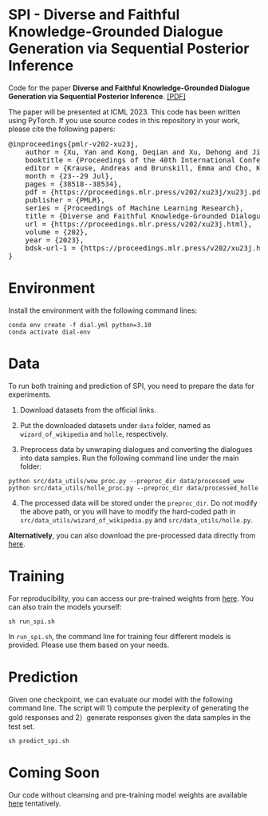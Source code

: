 # SPI - Diverse and Faithful Knowledge-Grounded Dialogue Generation via Sequential Posterior Inference

Code for the paper **Diverse and Faithful Knowledge-Grounded Dialogue Generation via Sequential Posterior Inference**. [[PDF]](https://arxiv.org/pdf/2306.01153.pdf)

The paper will be presented at ICML 2023. This code has been written using PyTorch. If you use source codes in this repository in your work, please cite the following papers:

<pre>
@inproceedings{pmlr-v202-xu23j,
	author = {Xu, Yan and Kong, Deqian and Xu, Dehong and Ji, Ziwei and Pang, Bo and Fung, Pascale and Wu, Ying Nian},
	booktitle = {Proceedings of the 40th International Conference on Machine Learning},
	editor = {Krause, Andreas and Brunskill, Emma and Cho, Kyunghyun and Engelhardt, Barbara and Sabato, Sivan and Scarlett, Jonathan},
	month = {23--29 Jul},
	pages = {38518--38534},
	pdf = {https://proceedings.mlr.press/v202/xu23j/xu23j.pdf},
	publisher = {PMLR},
	series = {Proceedings of Machine Learning Research},
	title = {Diverse and Faithful Knowledge-Grounded Dialogue Generation via Sequential Posterior Inference},
	url = {https://proceedings.mlr.press/v202/xu23j.html},
	volume = {202},
	year = {2023},
	bdsk-url-1 = {https://proceedings.mlr.press/v202/xu23j.html}
}
</pre>

# Environment

Install the environment with the following command lines:

```console
conda env create -f dial.yml python=3.10
conda activate dial-env
```

# Data

To run both training and prediction of SPI, you need to prepare the data for experiments.

1. Download datasets from the official links.

2. Put the downloaded datasets under `data` folder, named as `wizard_of_wikipedia` and `holle`, respectively.

3. Preprocess data by unwraping dialogues and converting the dialogues into data samples. Run the following command 
line under the main folder:

```console
python src/data_utils/wow_proc.py --preproc_dir data/processed_wow
python src/data_utils/holle_proc.py --preproc_dir data/processed_holle
```

4. The processed data will be stored under the `preproc_dir`. Do not modify the above path, or you will have to modify 
the hard-coded path in `src/data_utils/wizard_of_wikipedia.py` and `src/data_utils/holle.py`.

**Alternatively**, you can also download the pre-processed data directly from [here](https://hkustconnect-my.sharepoint.com/:f:/g/personal/yxucb_connect_ust_hk/EuM6RFbNnyZOiLRyp_SIEtsBRAWq85TI2WaZywJWPGTYHw?e=rxbicW).


# Training

For reproducibility, you can access our pre-trained weights from [here](https://hkustconnect-my.sharepoint.com/:f:/g/personal/yxucb_connect_ust_hk/Euyhj33uFtdLnBcWe4bHBukB4rjbXSaoWRbG2PZ6Mcdt9Q?e=WCs3ap). You can also train the models yourself:

```console
sh run_spi.sh
```

In `run_spi.sh`, the command line for training four different models is provided. Please use them based on your needs.


# Prediction

Given one checkpoint, we can evaluate our model with the following command line. The script will 1) compute the perplexity 
of generating the gold responses and 2）generate responses given the data samples in the test set.

```console
sh predict_spi.sh
```

# Coming Soon
Our code without cleansing and pre-training model weights are available [here](https://drive.google.com/drive/folders/1FVRA01uPUVdJ5rzN_mFcwpZAznr8XDiX?usp=share_link) tentatively.
